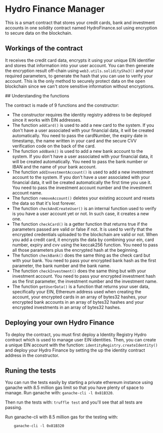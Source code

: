 # Hydro Finance Manager
This is a smart contract that stores your credit cards, bank and investment accounts in one solidity contract named HydroFinance.sol using encryption to secure data on the blockchain.

## Workings of the contract
It receives the credit card data, encrypts it using your unique EIN identifier and stores that information into your user account. You can then generate the encryption result off-chain using `web3.utils.soliditySha3()` and your required parameters, to generate the hash that you can use to verify your account.
This is the only method to securely protect data on the open blockchain since we can't store sensitive information without encryptions.

## Understanding the functions

The contract is made of 9 functions and the constructor:
- The constructor requires the identity registry address to be deployed since it works with EIN addresses.
- The function `addCard()` is used to add a new card to the system. If you don't have a user associated with your financial data, it will be created automatically. You need to pass the cardNumber, the expiry date in timestamp, the name written in your card and the secure CVV verification code on the back of the card.
- The function `addBank()` is used to add a new bank account to the system. If you don't have a user associated with your financial data, it will be created automatically. You need to pass the bank number or IBAN and the name of your bank account.
- The function `addInvestmentAccount()` is used to add a new investment account to the system. If you don't have a user associated with your financial data, it will be created automatically the first time you use it. You need to pass the investment account number and the investment account name.
- The function `removeAccount()` deletes your existing account and resets the data so that it's lost forever.
- The function `checkAndCreateUser()` is an internal function used to verify is you have a user account yet or not. In such case, it creates a new one.
- The function `checkCard()` is a getter function that returns true if the parameters passed are valid or false if not. It is used to verify that the encrypted credentials uploaded to the blockchain are valid or not. When you add a credit card, it encrypts the data by combining your ein, card number, expiry and cvv using the keccak256 function. You need to pass all those parameters plus the encrypted hash at the beginning.
- The function `checkBank()` does the same thing as the check card but with your bank. You need to pass your encrypted bank hash as the first parameter, the bank number and the bank name.
- The function `checkInvestment()` does the same thing but with your investment account. You need to pass your encrypted investment hash as the first parameter, the investment number and the investment name.
- The function `getUserData()` is a function that returns your user data, specifically your EIN, Ethereum address used when creating the account, your encrypted cards in an array of bytes32 hashes, your encrypted bank accounts in an array of bytes32 hashes and your encrypted investments in an array of bytes32 hashes.

## Deploying your own Hydro Finance
To deploy the contract, you must first deploy a Identity Registry Hydro contract which is used to manage user EIN identities. Then, you can create a unique EIN account with the function: `identityRegistry.createIdentity()` and deploy your Hydro Finance by setting the up the identity contract address in the constructor.

## Runing the tests
You can run the tests easily by starting a private ethereum instance using ganache with 8.5 million gas limit so that you have plenty of space to manage. Run ganache with: `ganache-cli -l 0x81B320`.

Then run the tests with: `truffle test` and you'll see that all tests are passing.

Run ganache-cli with 8.5 million gas for the testing with:
```
    ganache-cli -l 0x81B320
```
